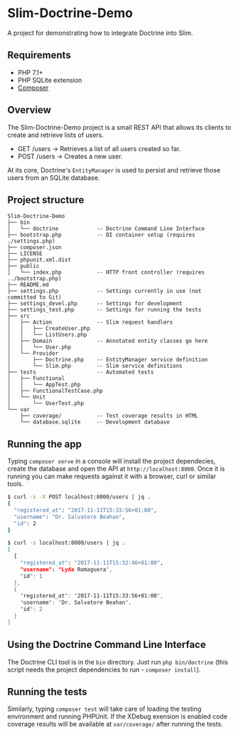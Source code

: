# Slim-Doctrine-Demo

A project for demonstrating how to integrate Doctrine into Slim.

## Requirements

- PHP 7.1+
- PHP SQLite extension
- [Composer](https://getcomposer.org/)

## Overview

The Slim-Doctrine-Demo project is a small REST API that allows its clients to create and retrieve lists of users.

- GET /users    -> Retrieves a list of all users created so far.
- POST /users   -> Creates a new user.

At its core, Doctrine's `EntityManager` is used to persist and retrieve those users from an SQLite database.

## Project structure

```
Slim-Doctrine-Demo
├── bin
│   └── doctrine            -- Doctrine Command Line Interface
├── bootstrap.php           -- DI container setup (requires ./settings.php)
├── composer.json
├── LICENSE
├── phpunit.xml.dist
├── public
│   └── index.php           -- HTTP front controller (requires ../bootstrap.php)
├── README.md
├── settings.php            -- Settings currently in use (not committed to Git)
├── settings_devel.php      -- Settings for development
├── settings_test.php       -- Settings for running the tests
├── src
│   ├── Action              -- Slim request handlers
│   │   ├── CreateUser.php
│   │   └── ListUsers.php
│   ├── Domain              -- Annotated entity classes go here
│   │   └── User.php
│   └── Provider
│       ├── Doctrine.php    -- EntityManager service definition
│       └── Slim.php        -- Slim service definitions
├── tests                   -- Automated tests
│   ├── Functional
│   │   └── AppTest.php
│   ├── FunctionalTestCase.php
│   └── Unit
│       └── UserTest.php
└── var
    ├── coverage/           -- Test coverage results in HTML
    └── database.sqlite     -- Development database
```

## Running the app

Typing `composer serve` in a console will install the project dependecies, create the database and open
the API at `http://localhost:8000`. Once it is running you can make requests against it with a browser,
curl or similar tools.

```bash
$ curl -s -X POST localhost:8000/users | jq .
{
  "registered_at": "2017-11-11T15:33:56+01:00",
  "username": "Dr. Salvatore Beahan",
  "id": 2
}

$ curl -s localhost:8000/users | jq .
[
  {
    "registered_at": "2017-11-11T15:32:46+01:00",
    "username": "Lyda Romaguera",
    "id": 1
  },
  {
    "registered_at": "2017-11-11T15:33:56+01:00",
    "username": "Dr. Salvatore Beahan",
    "id": 2
  }
]
```

## Using the Doctrine Command Line Interface

The Doctrine CLI tool is in the `bin` directory. Just run `php bin/doctrine` (this script needs the project dependencies to run - `composer install`).

## Running the tests

Similarly, typing `composer test` will take care of loading the testing environment and running PHPUnit. If the XDebug exension is enabled code coverage results will be available at `var/coverage/` after running the tests.

